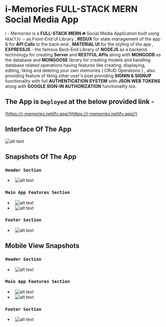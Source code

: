 # i-Memories FULL-STACK MERN Social Media App
i - Memories is a **FULL-STACK MERN 🔥** Social Media Application built using `REACTJS ⚛` as Front-End UI Library , **REDUX** for state management of the app & for **API Calls** to the back-end , **MATERIAL UI** for the styling of the app , **EXPRESSJS** - the famous Back-End Library of **NODEJS**  as a backend technology for creating **Server** and **RESTFUL APIs** along with **MONGODB** as the database and **MONGOOSE** library for creating models and handling database related operations having features like creating, displaying, editing, liking and deleting your own memories ( CRUD Operations ) , also providing feature of liking other user's post providing **SIGNIN & SIGNUP** functionality with full **AUTHENTICATION SYSTEM** with **JSON WEB TOKENS** along with **GOOGLE SIGN-IN AUTHORIZATION** functionality too.

## The App is `Deployed` at the below provided link - ##

[https://i-memories.netlify.app/](https://i-memories.netlify.app//)

## Interface Of The App
![alt text](https://github.com/sarwar1227/covid-19-india-statewise/blob/main/src/components/stateWise/outputs/9.gif)

## Snapshots Of The App
### `Header Section`
- &nbsp; ![alt text](https://github.com/sarwar1227/covid-19-india-statewise/blob/main/src/components/stateWise/outputs/1.png?raw=true)
### `Main App Features Section`
- &nbsp; ![alt text](https://github.com/sarwar1227/covid-19-india-statewise/blob/main/src/components/stateWise/outputs/2.png?raw=true)
- &nbsp; ![alt text](https://github.com/sarwar1227/covid-19-india-statewise/blob/main/src/components/stateWise/outputs/3.png?raw=true)
### `Footer Section`
- &nbsp; ![alt text](https://github.com/sarwar1227/covid-19-india-statewise/blob/main/src/components/stateWise/outputs/4.png?raw=true)

## Mobile View Snapshots
### `Header Section`
- &nbsp; ![alt text](https://github.com/sarwar1227/covid-19-india-statewise/blob/main/src/components/stateWise/outputs/5.jpg?raw=true)
### `Main App Features Section`
- &nbsp; ![alt text](https://github.com/sarwar1227/covid-19-india-statewise/blob/main/src/components/stateWise/outputs/7.jpg?raw=true)
- &nbsp; ![alt text](https://github.com/sarwar1227/covid-19-india-statewise/blob/main/src/components/stateWise/outputs/8.jpg?raw=true)
### `Footer Section`
- &nbsp; ![alt text](https://github.com/sarwar1227/covid-19-india-statewise/blob/main/src/components/stateWise/outputs/6.jpg?raw=true)

